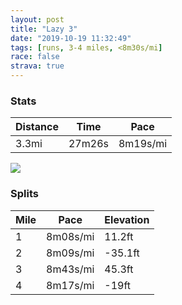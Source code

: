 ```yaml
---
layout: post
title: "Lazy 3"
date: "2019-10-19 11:32:49"
tags: [runs, 3-4 miles, <8m30s/mi]
race: false
strava: true
---
```


### Stats

| Distance | Time | Pace |
|----------|------|------|
|3.3mi|27m26s|8m19s/mi|

<img src='https://maps.googleapis.com/maps/api/staticmap?maptype=roadmap&path=enc:{vrwF~fqbM`@}@Tu@NKNAtBzA^PZF\Nh@f@NFJALBn@l@XH~@f@TRRJf@f@BFh@Fr@VDDD?r@Zj@b@`@h@rApAPJJHbA^n@j@h@\FLXHTNDFRJ`@Hj@\NBjBrAd@b@p@XLHJBXXd@p@NLZV`@Nb@RTNNDt@`@f@^DHPHp@~@TLP@d@EX?H@h@^T^RL?JNNf@LbAFlARd@L`@DRDn@Tb@`@RHVTLFbBl@L?JKP_@ZyAFENAJCHc@L]Fo@Rw@@Q?KR{AAGBMR[HQFe@JKFSNcAPw@`@{CFING`@?PDBHx@b@NLIBc@Cc@i@AGD]Tq@`@o@AQQm@OKL}@JSNq@Pc@TuADg@\g@BSC_@TmARsBd@qCBu@D[Pi@F]La@P}@h@cBBUV}@r@}CTm@DY^kA\mBPm@Jm@Ro@Fa@JOPm@l@qCDYTy@Jm@J_@D]F[FcAFY?MNgAD_@XkAH{@r@iCHO^wBh@qBHSJs@?c@Nk@P_BJ_@TwAFSh@}CVw@Nu@Pa@HYb@aC^gAXq@d@iBFQ`@e@Re@VoAFs@Hg@f@iBr@kEL[V}@P_ACE?DI@KTKA@IW[o@uAoAs@QQs@[][YCi@WQE{@g@WUe@[_@Qe@OaAq@g@Q_@UQS{@o@_@i@y@s@QUQMUc@_@a@&key=AIzaSyC1MId7bFpkLXNAaYhBSTb8jLyiSqzbDtM&size=800x800&markers=color:yellow|label:S|40.73342,-73.98528&markers=color:green|label:F|40.71566000000002,-73.96014999999994'>

### Splits

| Mile | Pace | Elevation |
|------|------|-----------|
|1|8m08s/mi|11.2ft|
|2|8m09s/mi|-35.1ft|
|3|8m43s/mi|45.3ft|
|4|8m17s/mi|-19ft|
